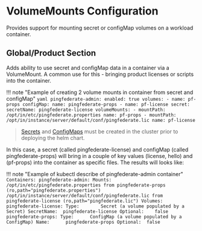 # VolumeMounts Configuration

Provides support for mounting secret or configMap volumes on a workload container.

## Global/Product Section

Adds ability to use secret and configMap data in a container via a VolumeMount.  A common use for this - bringing product
licenses or scripts into the container.

!!! note "Example of creating 2 volume mounts in container from secret and configMap"
    ```yaml
    pingfederate-admin:
        enabled: true
        volumes:
          - name: pf-props
            configMap:
              name: pingfederate-props
          - name: pf-license
            secret:
              secretName: pingfederate-license
        volumeMounts:
          - mountPath: /opt/in/etc/pingfederate.properties
            name: pf-props
          - mountPath: /opt/in/instance/server/default/conf/pingfederate.lic
            name: pf-license
    ```

> [Secrets](https://kubernetes.io/docs/tasks/configmap-secret/managing-secret-using-kubectl) and [ConfigMaps](https://kubernetes.io/docs/concepts/configuration/configmap/) must be created in the cluster prior to deploying the helm chart.

In this case, a secret (called pingfederate-license) and configMap (called pingfederate-props) will bring in a
couple of key values (license, hello) and (pf-props) into the container as specific files. The results will looks like:

!!! note "Example of kubectl describe of pingfederate-admin container"
    ```
    Containers:
      pingfederate-admin:
        Mounts:
          /opt/in/etc/pingfederate.properties from pingfederate-props (ro,path="pingfederate.properties")
          /opt/in/instance/server/default/conf/pingfederate.lic from pingfederate-license (ro,path="pingfederate.lic")
    Volumes:
      pingfederate-license:
        Type:        Secret (a volume populated by a Secret)
        SecretName:  pingfederate-license
        Optional:    false
      pingfederate-props:
        Type:      ConfigMap (a volume populated by a ConfigMap)
        Name:      pingfederate-props
        Optional:  false
    ```
